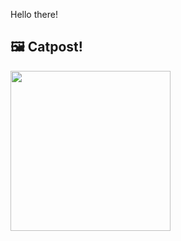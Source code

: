 Hello there!



## 🖼️ Catpost!

<sub>
    <img src="https://cdn2.thecatapi.com/images/MTYzMzkxOA.jpg" height="256">
</sub>

